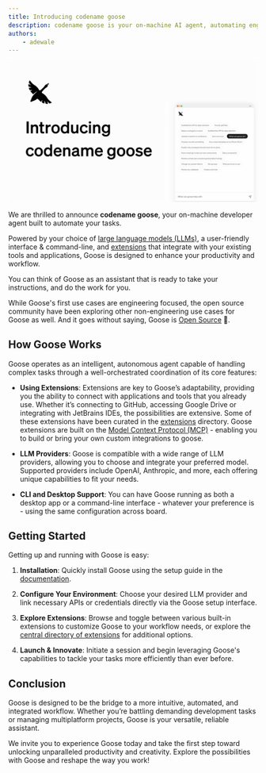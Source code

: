 ```yaml
---
title: Introducing codename goose
description: codename goose is your on-machine AI agent, automating engineering tasks seamlessly. Your go-to solution for improved productivity.
authors: 
    - adewale
---
```


![Introducing codename goose](introducing-codename-goose.png)

We are thrilled to announce **codename goose**, your on-machine developer agent built to automate your tasks. 

Powered by your choice of [large language models (LLMs)](/docs/getting-started/providers), a user-friendly interface & command-line, and [extensions](/docs/getting-started/using-extensions) that integrate with your existing tools and applications, Goose is designed to enhance your productivity and workflow.

<!--truncate-->


You can think of Goose as an assistant that is ready to take your instructions, and do the work for you.

While Goose's first use cases are engineering focused, the open source community have been exploring other non-engineering use cases for Goose as well. And it goes without saying, Goose is [Open Source](https://github.com/block/goose) 🎉.


## How Goose Works

Goose operates as an intelligent, autonomous agent capable of handling complex tasks through a well-orchestrated coordination of its core features:
  
- **Using Extensions**: Extensions are key to Goose’s adaptability, providing you the ability to connect with applications and tools that you already use. Whether it’s connecting to GitHub, accessing Google Drive or integrating with JetBrains IDEs, the possibilities are extensive. Some of these extensions have been curated in the [extensions](/extensions) directory. Goose extensions are built on the [Model Context Protocol (MCP)](https://www.anthropic.com/news/model-context-protocol) - enabling you to build or bring your own custom integrations to goose. 

- **LLM Providers**: Goose is compatible with a wide range of LLM providers, allowing you to choose and integrate your preferred model. Supported providers include OpenAI, Anthropic, and more, each offering unique capabilities to fit your needs.

- **CLI and Desktop Support**: You can have Goose running as both a desktop app or a command-line interface - whatever your preference is - using the same configuration across board.


## Getting Started

Getting up and running with Goose is easy:

1. **Installation**: Quickly install Goose using the setup guide in the [documentation](/docs/getting-started/installation.md).

2. **Configure Your Environment**: Choose your desired LLM provider and link necessary APIs or credentials directly via the Goose setup interface.

3. **Explore Extensions**: Browse and toggle between various built-in extensions to customize Goose to your workflow needs, or explore the [central directory of extensions](https://block.github.io/goose/v1/extensions) for additional options.

4. **Launch & Innovate**: Initiate a session and begin leveraging Goose's capabilities to tackle your tasks more efficiently than ever before.

## Conclusion

Goose is designed to be the bridge to a more intuitive, automated, and integrated workflow. Whether you’re battling demanding development tasks or managing multiplatform projects, Goose is your versatile, reliable assistant.

We invite you to experience Goose today and take the first step toward unlocking unparalleled productivity and creativity. Explore the possibilities with Goose and reshape the way you work!